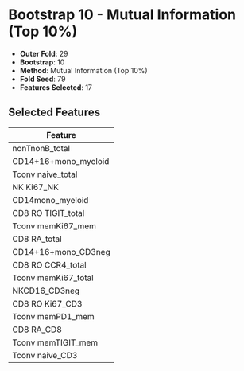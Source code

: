 # Bootstrap 10 - Mutual Information (Top 10%)

- **Outer Fold**: 29
- **Bootstrap**: 10
- **Method**: Mutual Information (Top 10%)
- **Fold Seed**: 79
- **Features Selected**: 17

## Selected Features

| Feature |
|---------|
| nonTnonB_total |
| CD14+16+mono_myeloid |
| Tconv naive_total |
| NK Ki67_NK |
| CD14mono_myeloid |
| CD8 RO TIGIT_total |
| Tconv memKi67_mem |
| CD8 RA_total |
| CD14+16+mono_CD3neg |
| CD8 RO CCR4_total |
| Tconv memKi67_total |
| NKCD16_CD3neg |
| CD8  RO Ki67_CD3 |
| Tconv memPD1_mem |
| CD8 RA_CD8 |
| Tconv memTIGIT_mem |
| Tconv naive_CD3 |
